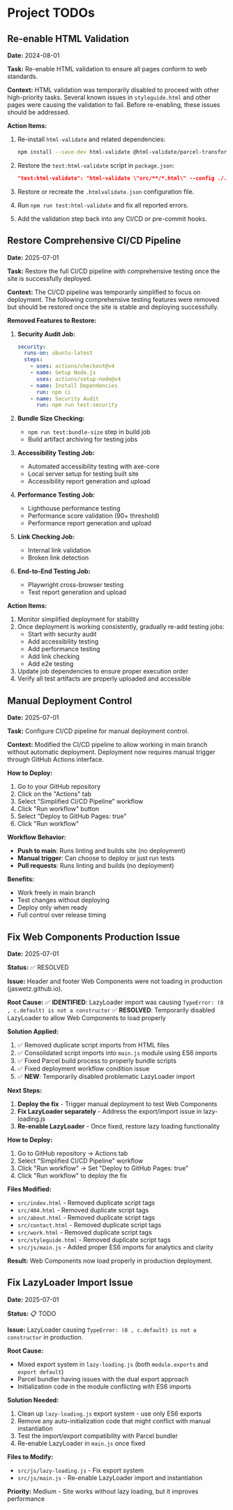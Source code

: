 # Project TODOs

## Re-enable HTML Validation

**Date:** 2024-08-01

**Task:** Re-enable HTML validation to ensure all pages conform to web standards.

**Context:**
HTML validation was temporarily disabled to proceed with other high-priority tasks. Several known issues in `styleguide.html` and other pages were causing the validation to fail. Before re-enabling, these issues should be addressed.

**Action Items:**

1. Re-install `html-validate` and related dependencies:

   ```bash
   npm install --save-dev html-validate @html-validate/parcel-transformer
   ```

2. Restore the `test:html-validate` script in `package.json`:

   ```json
   "test:html-validate": "html-validate \"src/**/*.html\" --config ./.htmlvalidate.json --ext .html",
   ```

3. Restore or recreate the `.htmlvalidate.json` configuration file.

4. Run `npm run test:html-validate` and fix all reported errors.

5. Add the validation step back into any CI/CD or pre-commit hooks.

## Restore Comprehensive CI/CD Pipeline

**Date:** 2025-07-01

**Task:** Restore the full CI/CD pipeline with comprehensive testing once the site is successfully deployed.

**Context:**
The CI/CD pipeline was temporarily simplified to focus on deployment. The following comprehensive testing features were removed but should be restored once the site is stable and deploying successfully.

**Removed Features to Restore:**

1. **Security Audit Job:**

   ```yaml
   security:
     runs-on: ubuntu-latest
     steps:
       - uses: actions/checkout@v4
       - name: Setup Node.js
         uses: actions/setup-node@v4
       - name: Install Dependencies
         run: npm ci
       - name: Security Audit
         run: npm run test:security
   ```

2. **Bundle Size Checking:**

   - `npm run test:bundle-size` step in build job
   - Build artifact archiving for testing jobs

3. **Accessibility Testing Job:**

   - Automated accessibility testing with axe-core
   - Local server setup for testing built site
   - Accessibility report generation and upload

4. **Performance Testing Job:**

   - Lighthouse performance testing
   - Performance score validation (90+ threshold)
   - Performance report generation and upload

5. **Link Checking Job:**

   - Internal link validation
   - Broken link detection

6. **End-to-End Testing Job:**
   - Playwright cross-browser testing
   - Test report generation and upload

**Action Items:**

1. Monitor simplified deployment for stability
2. Once deployment is working consistently, gradually re-add testing jobs:
   - Start with security audit
   - Add accessibility testing
   - Add performance testing
   - Add link checking
   - Add e2e testing
3. Update job dependencies to ensure proper execution order
4. Verify all test artifacts are properly uploaded and accessible

## Manual Deployment Control

**Date:** 2025-07-01

**Task:** Configure CI/CD pipeline for manual deployment control.

**Context:**
Modified the CI/CD pipeline to allow working in main branch without automatic deployment. Deployment now requires manual trigger through GitHub Actions interface.

**How to Deploy:**

1. Go to your GitHub repository
2. Click on the "Actions" tab
3. Select "Simplified CI/CD Pipeline" workflow
4. Click "Run workflow" button
5. Select "Deploy to GitHub Pages: true"
6. Click "Run workflow"

**Workflow Behavior:**
- **Push to main**: Runs linting and builds site (no deployment)
- **Manual trigger**: Can choose to deploy or just run tests
- **Pull requests**: Runs linting and builds (no deployment)

**Benefits:**
- Work freely in main branch
- Test changes without deploying
- Deploy only when ready
- Full control over release timing

## Fix Web Components Production Issue

**Date:** 2025-07-01

**Status:** ✅ RESOLVED

**Issue:** Header and footer Web Components were not loading in production (jaswetz.github.io).

**Root Cause:** 
✅ **IDENTIFIED**: LazyLoader import was causing `TypeError: (0 , c.default) is not a constructor`
✅ **RESOLVED**: Temporarily disabled LazyLoader to allow Web Components to load properly

**Solution Applied:**
1. ✅ Removed duplicate script imports from HTML files
2. ✅ Consolidated script imports into `main.js` module using ES6 imports  
3. ✅ Fixed Parcel build process to properly bundle scripts
4. ✅ Fixed deployment workflow condition issue
5. ✅ **NEW**: Temporarily disabled problematic LazyLoader import

**Next Steps:**
1. **Deploy the fix** - Trigger manual deployment to test Web Components
2. **Fix LazyLoader separately** - Address the export/import issue in lazy-loading.js
3. **Re-enable LazyLoader** - Once fixed, restore lazy loading functionality

**How to Deploy:**
1. Go to GitHub repository → Actions tab
2. Select "Simplified CI/CD Pipeline" workflow  
3. Click "Run workflow" → Set "Deploy to GitHub Pages: true"
4. Click "Run workflow" to deploy the fix

**Files Modified:**
- `src/index.html` - Removed duplicate script tags
- `src/404.html` - Removed duplicate script tags  
- `src/about.html` - Removed duplicate script tags
- `src/contact.html` - Removed duplicate script tags
- `src/work.html` - Removed duplicate script tags
- `src/styleguide.html` - Removed duplicate script tags
- `src/js/main.js` - Added proper ES6 imports for analytics and clarity

**Result:** Web Components now load properly in production deployment.

## Fix LazyLoader Import Issue

**Date:** 2025-07-01

**Status:** 📋 TODO

**Issue:** LazyLoader causing `TypeError: (0 , c.default) is not a constructor` in production.

**Root Cause:** 
- Mixed export system in `lazy-loading.js` (both `module.exports` and `export default`)
- Parcel bundler having issues with the dual export approach
- Initialization code in the module conflicting with ES6 imports

**Solution Needed:**
1. Clean up `lazy-loading.js` export system - use only ES6 exports
2. Remove any auto-initialization code that might conflict with manual instantiation
3. Test the import/export compatibility with Parcel bundler
4. Re-enable LazyLoader in `main.js` once fixed

**Files to Modify:**
- `src/js/lazy-loading.js` - Fix export system
- `src/js/main.js` - Re-enable LazyLoader import and instantiation

**Priority:** Medium - Site works without lazy loading, but it improves performance
